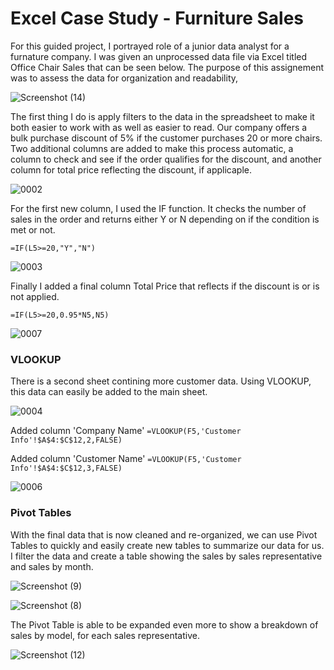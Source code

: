 # Excel Case Study - Furniture Sales

For this guided project, I portrayed role of a junior data analyst for a furnature company. I was given an unprocessed data file via Excel titled Office Chair Sales that can be seen below. The purpose of this assignement was to assess the data for organization and readability, 

![Screenshot (14)](https://user-images.githubusercontent.com/106198562/212751750-790ef8ea-edab-459c-b268-d252bc3e7af3.png)


The first thing I do is apply filters to the data in the spreadsheet to make it both easier to work with as well as easier to read. Our company offers a bulk purchase discount of 5% if the customer purchases 20 or more chairs. Two additional columns are added to make this process automatic, a column to check and see if the order qualifies for the discount, and another column for total price reflecting the discount, if applicaple.

![0002](https://user-images.githubusercontent.com/106198562/212727731-17fddf0d-5a7a-4c2b-a4ee-b9446eed8f51.jpg)

For the first new column, I used the IF function.  It checks the number of sales in the order and returns either Y or N depending on if the condition is met or not. 

`=IF(L5>=20,"Y","N")`

![0003](https://user-images.githubusercontent.com/106198562/212728877-46302f10-32b0-45c1-a060-0a0313fe9692.jpg)

Finally I added a final column Total Price that reflects if the discount is or is not applied. 

`=IF(L5>=20,0.95*N5,N5)`

![0007](https://user-images.githubusercontent.com/106198562/212730604-3f206f67-c591-43e4-8917-81e9d4529540.jpg)

### VLOOKUP

There is a second sheet contining more customer data.  Using VLOOKUP, this data can easily be added to the main sheet.


![0004](https://user-images.githubusercontent.com/106198562/212730851-d73d0260-f134-4d0a-ad9b-eef056e6bc1a.jpg)

Added column 'Company Name'
`=VLOOKUP(F5,'Customer Info'!$A$4:$C$12,2,FALSE)`

Added column 'Customer Name'
`=VLOOKUP(F5,'Customer Info'!$A$4:$C$12,3,FALSE)`


![0006](https://user-images.githubusercontent.com/106198562/212731777-041c6b8c-ea53-4c08-b677-cb09ebe2c756.jpg)

### Pivot Tables

With the final data that is now cleaned and re-organized, we can use Pivot Tables to quickly and easily create new tables to summarize our data for us.  I filter the data and create a table showing the sales by sales representative and sales by month.

![Screenshot (9)](https://user-images.githubusercontent.com/106198562/212741010-5a76ca0d-e9ee-4d78-8ddf-1c5b8920f1b3.png)

![Screenshot (8)](https://user-images.githubusercontent.com/106198562/212740662-cc69ab7a-15b5-4ceb-8174-10f59789b3e2.png)

The Pivot Table is able to be expanded even more to show a breakdown of sales by model, for each sales representative.

![Screenshot (12)](https://user-images.githubusercontent.com/106198562/212741647-2cf48f82-626d-4865-9d21-5341cbe86c39.png)



